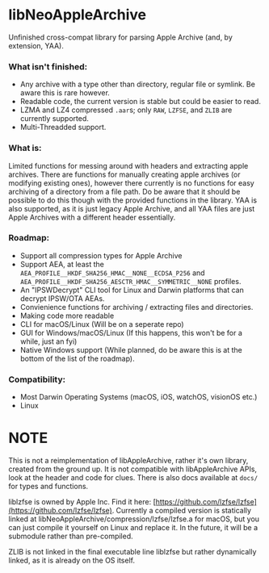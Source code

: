 # libNeoAppleArchive
Unfinished cross-compat library for parsing Apple Archive (and, by extension, YAA).

### What isn't finished:

- Any archive with a type other than directory, regular file or symlink. Be aware this is rare however.
- Readable code, the current version is stable but could be easier to read.
- LZMA and LZ4 compressed `.aar`s; only `RAW`, `LZFSE`, and `ZLIB` are currently supported.
- Multi-Threadded support.

### What is:

Limited functions for messing around with headers and extracting apple archives. There are functions for manually creating apple archives (or modifying existing ones), however there currently is no functions for easy archiving of a directory from a file path. Do be aware that it should be possible to do this though with the provided functions in the library. YAA is also supported, as it is just legacy Apple Archive, and all YAA files are just Apple Archives with a different header essentially.

### Roadmap:

- Support all compression types for Apple Archive
- Support AEA, at least the `AEA_PROFILE__HKDF_SHA256_HMAC__NONE__ECDSA_P256` and `AEA_PROFILE__HKDF_SHA256_AESCTR_HMAC__SYMMETRIC__NONE` profiles.
- An "IPSWDecrypt" CLI tool for Linux and Darwin platforms that can decrypt IPSW/OTA AEAs.
- Convienience functions for archiving / extracting files and directories.
- Making code more readable
- CLI for macOS/Linux (Will be on a seperate repo)
- GUI for Windows/macOS/Linux (If this happens, this won't be for a while, just an fyi)
- Native Windows support (While planned, do be aware this is at the bottom of the list of the roadmap).
  
### Compatibility:

- Most Darwin Operating Systems (macOS, iOS, watchOS, visionOS etc.) 
- Linux

# NOTE

This is not a reimplementation of libAppleArchive, rather it's own library, created from the ground up. It is not compatible with libAppleArchive APIs, look at the header and code for clues. There is also docs available at `docs/` for types and functions.

liblzfse is owned by Apple Inc. Find it here: [https://github.com/lzfse/lzfse](https://github.com/lzfse/lzfse). Currently a compiled version is statically linked at libNeoAppleArchive/compression/lzfse/lzfse.a for macOS, but you can just compile it yourself on Linux and replace it. In the future, it will be a submodule rather than pre-compiled.

ZLIB is not linked in the final executable line liblzfse but rather dynamically linked, as it is already on the OS itself.
